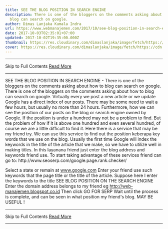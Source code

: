 ```yaml
---
title: SEE THE BLOG POSITION IN SEARCH ENGINE
description: There is one of the bloggers on the comments asking about how to
  blog can search on google.
author: Dimas Lanjaka Kumala Indra
url: https://www.webmanajemen.com/2017/10/see-blog-position-in-search-engine.html
date: 2017-10-03T02:35:01+07:00
updated: 2017-10-02T19:35:00.000Z
thumbnail: https://res.cloudinary.com/dimaslanjaka/image/fetch/https://cdn.pixabay.com/photo/2014/08/06/00/06/search-engine-411105_1280.jpg
cover: https://res.cloudinary.com/dimaslanjaka/image/fetch/https://cdn.pixabay.com/photo/2014/08/06/00/06/search-engine-411105_1280.jpg
---
```


<hr/> Skip to Full Contents <a href="https://www.webmanajemen.com/2017/10/see-blog-position-in-search-engine.html" rel="follow" class="button" id="read-more">Read More</a> <hr/> SEE THE BLOG POSITION IN SEARCH ENGINE - There is one of the bloggers on the comments asking about how to blog can search on google. There is one of the bloggers on the comments asking about how to blog can search on google.
Virtually every we post a new article or we update Google has a direct index of our posts. There may be some need to wait a few hours, but usually no more than 24 hours. 
Furthermore, how we can see the position of our posts on the blog or search engine owned by Google. If the position is under a hundred may not be a problem to find. But the problem of how if it is above one hundred and even several hundred, of course we are a little difficult to find it. 
Here there is a service that may be my friend try. We can use this service to find out the position keberapa key words that we use on the blog. 
Usually the first time Google will index the keywords in the title of the article that we make, so we have to utilize well in making titles. 
In this layanana friend just enter the blog address and keywords friend use. 
To start taking advantage of these services friend can go to: http://www.seoserp.com/google.page.rank.checker/ 

 Select a state or remain at www.google.com 
 Enter your friend use such keywords that the page title or the title of the article. 
 Suppose here I enter the keywords to the title SEE BLOG POSITION ON THE SEARCH ENGINE 
 Enter the domain address belongs to my friend eg http://web-manajemen.blogspot.co.id 
 Then click GO FOR SERP 
 Wait until the process is complete, and can be seen in what position my friend's blog. 
MAY BE USEFUL ! <hr/> Skip to Full Contents <a href="https://www.webmanajemen.com/2017/10/see-blog-position-in-search-engine.html" rel="follow" class="button" id="read-more">Read More</a> <hr/>